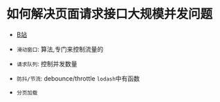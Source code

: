# 如何解决页面请求接口大规模并发问题
- [B站](https://www.bilibili.com/video/BV1XDHzzTEWF)


- ``滑动窗口``: 算法,专门来控制流量的
- ``请求队列``: 控制并发数量
- ``防抖/节流``: debounce/throttle  `lodash`中有函数
- ``分页加载``
